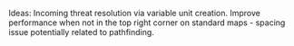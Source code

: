 Ideas:
Incoming threat resolution via variable unit creation.
Improve performance when not in the top right corner on standard maps - spacing issue potentially related to pathfinding.
